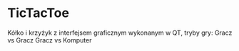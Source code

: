 # TicTacToe
Kółko i krzyżyk z interfejsem graficznym wykonanym w QT, 
tryby gry: 
Gracz vs Gracz 
Gracz vs Komputer
